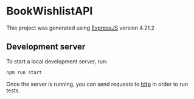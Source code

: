 # BookWishlistAPI

This project was generated using [ExpressJS](https://github.com/expressjs/express) version 4.21.2

## Development server

To start a local development server, run:

```bash
npm run start
```

Once the server is running, you can send requests to [http](http://localhost:3000) in order to run tests.
